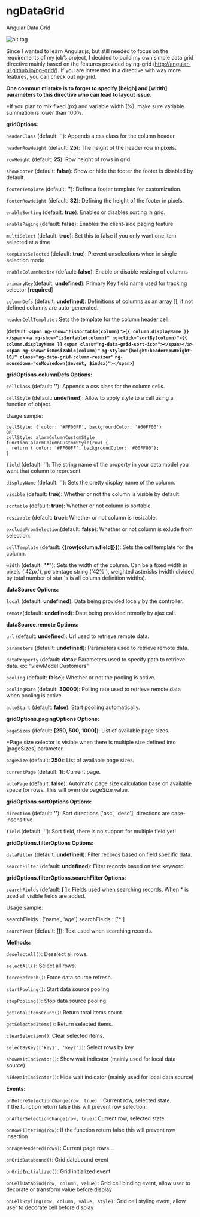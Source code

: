 ngDataGrid
==========

Angular Data Grid

![alt tag](https://raw.github.com/stherrienaspnet/ngDataGrid/master/ngDataGrid/ngDataGridDemo.png)

Since I wanted to learn Angular.js, but still needed to focus on the requirements of my job’s project, I decided to build my own simple data grid directive mainly based on the features provided by ng-grid (http://angular-ui.github.io/ng-grid/). If you are interested in a directive with way more features, you can check out ng-grid.

**One commun mistake is to forget to specify [heigh] and [width] parameters to this directive who can lead to layout issue**.

*If you plan to mix fixed (px) and variable width (%), make sure variable summation is lower than 100%.


**gridOptions:**

```headerClass``` (default: **''**): Appends a css class for the column header.

```headerRowHeight``` (default: **25**): The height of the header row in pixels.

```rowHeight``` (default: **25**): Row height of rows in grid.

```showFooter``` (default: **false**): Show or hide the footer the footer is disabled by default.

```footerTemplate``` (default: **''**): Define a footer template for customization.

```footerRowHeight``` (default: **32**): Defining the height of the footer in pixels.

```enableSorting``` (default: **true**):  Enables or disables sorting in grid.

```enablePaging``` (default: **false**): Enables the client-side paging feature

```multiSelect``` (default: **true**): Set this to false if you only want one item selected at a time

```keepLastSelected``` (default: **true**): Prevent unselections when in single selection mode

```enableColumnResize``` (default: **false**): Enable or disable resizing of columns

```primaryKey```(default: **undefined**): Primary Key field name used for tracking selector [**required**]

```columnDefs``` (default: **undefined**): Definitions of columns as an array [], if not defined columns are auto-generated.

```headerCellTemplate``` : Sets the template for the column header cell.

(default: 
**```<span ng-show="!isSortable(column)">{{ column.displayName }}</span>```**
**```<a ng-show="isSortable(column)" ng-click="sortBy(column)">{{ column.displayName }}```**
**```<span class="ng-data-grid-sort-icon"></span></a><span ng-show="isResizable(column)"```**
**```ng-style="{height:headerRowHeight-10}" class="ng-data-grid-column-resizer"```**
**```ng-mousedown="onMousedown($event, $index)"></span>```**)

**gridOptions.columnDefs Options:**

```cellClass``` (default: **''**): Appends a css class for the column cells.

```cellStyle``` (default: **undefined**): Allow to apply style to a cell using a function of object. 

  Usage sample:
  
    cellStyle: { color: '#FF00FF', backgroundColor: '#00FF00'}
    OR
    cellStyle: alarmColumnCustomStyle
    function alarmColumnCustomStyle(row) {
      return { color: '#FF00FF', backgroundColor: '#00FF00'};
    }
           


```field``` (default: **''**): The string name of the property in your data model you want that column to represent.

```displayName``` (default: **''**): Sets the pretty display name of the column.

```visible``` (default: **true**): Whether or not the column is visible by default.

```sortable``` (default: **true**): Whether or not column is sortable.

```resizable``` (default: **true**): Whether or not column is resizable.

```excludeFromSelection```(default: **false**): Whether or not column is exlude from selection.

```cellTemplate``` (default: **{{row[column.field]}}**): Sets the cell template for the column.

```width``` (default: **"*"**): Sets the width of the column. Can be a fixed width in pixels ('42px'), percentage string ('42%'), weighted asterisks (width divided by total number of star 's is all column definition widths). 


**dataSource Options:**

```local``` (default: **undefined**): Data being provided localy by the controller.

```remote```(default: **undefined**): Date being provided remotly by ajax call.


**dataSource.remote Options:**

```url``` (default: **undefined**): Url used to retrieve remote data.

```parameters``` (default: **undefined**): Parameters used to retrieve remote data.

```dataProperty``` (default: **data**): Parameters used to specify path to retrieve data.
ex: "viewModel.Customers"

```pooling``` (default: **false**): Whether or not the pooling is active.

```poolingRate``` (default: **30000**): Polling rate used to retrieve remote data when pooling is active.

```autoStart``` (default: **false**): Start poolling automatically.


**gridOptions.pagingOptions Options:**

```pageSizes``` (default: **[250, 500, 1000]**): List of available page sizes.

*Page size selector is visible when there is multiple size defined into [pageSizes] parameter.

```pageSize``` (default: **250**): List of available page sizes.

```currentPage``` (default: **1**):  Current page.

```autoPage``` (default: **false**):  Automatic page size calculation base on available space for rows. This will override pageSize value.


**gridOptions.sortOptions Options:**

```direction``` (default: **''**):  Sort directions ['asc', 'desc'], directions are case-insensitive

```field``` (default: **''**):  Sort field, there is no support for multiple field yet!


**gridOptions.filterOptions Options:**

```dataFilter``` (default: **undefined**):  Filter records based on field specific data.

```searchFilter``` (default: **undefined**):  Filter records based on text keyword. 

**gridOptions.filterOptions.searchFilter Options:**

```searchFields``` (default: **[ ]**):  Fields used when searching records. When * is used all visible fields are added.

Usage sample: 

searchFields : ['name', 'age']
searchFields : ['*']

```searchText``` (default: **[]**):  Text used when searching records. 


**Methods:**

```deselectAll()```: Deselect all rows.

```selectAll()```: Select all rows.

```forceRefresh()```: Force data source refresh.

```startPooling()```: Start data source pooling.

```stopPooling()```: Stop data source pooling.

```getTotalItemsCount()```: Return total items count.

```getSelectedItems()```: Return selected items.

```clearSelection()```: Clear selected items.

```selectByKey(['key1', 'key2'])```: Select rows by key 

```showWaitIndicator()```: Show wait indicator (mainly used for local data source)

```hideWaitIndicator()```: Hide wait indicator (mainly used for local data source)

**Events:**

```onBeforeSelectionChange(row, true) ```: Current row, selected state.  
If the function return false this will prevent row selection.

```onAfterSelectionChange(row, true)```: Current row, selected state.

```onRowFiltering(row)```: If the function return false this will prevent row insertion


```onPageRendered(rows)```: Current page rows...

```onGridDatabound()```: Grid databound event

```onGridInitialized()```: Grid initialized event

```onCellDatabind(row, column, value)```: Grid cell binding event, allow user to decorate or transform value before display

```onCellStyling(row, column, value, style)```: Grid cell styling event, allow user to decorate cell before display


